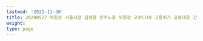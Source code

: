 ```yaml
---
lastmod: '2021-11-30'
title: 20200527-박원순 서울시장 김명환 민주노총 위원장 코로나19 고용위기 공동대응 간담회
weight: 
type: page
---
```

